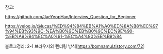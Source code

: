 참고:

https://github.com/JaeYeopHan/Interview_Question_for_Beginner

https://velog.io/@lucas/%ED%94%84%EB%A1%A0%ED%8A%B8%EC%97%94%EB%93%9C-%EA%B0%9C%EB%B0%9C%EC%9E%90-%EB%A9%B4%EC%A0%91-%EC%A4%80%EB%B9%84

블로그정리:
2-1 브라우저의 렌더링 방식[https://bomnamul.tistory.com/72]
